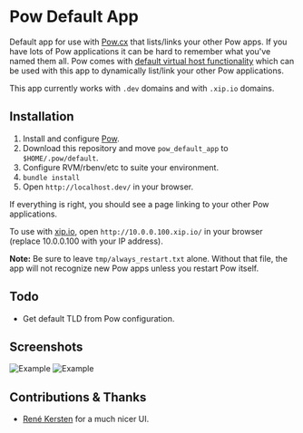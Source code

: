 # Pow Default App

Default app for use with [Pow.cx](http://pow.cx/) that lists/links your other Pow apps.  If you have lots of Pow applications it can be hard to remember what you've named them all.  Pow comes with [default virtual host functionality](http://pow.cx/manual.html#section_2.1.3) which can be used with this app to dynamically list/link your other Pow applications.

This app currently works with `.dev` domains and with `.xip.io` domains.

## Installation

1. Install and configure [Pow](http://pow.cx/).
1. Download this repository and move `pow_default_app` to `$HOME/.pow/default`.
1. Configure RVM/rbenv/etc to suite your environment.
1. `bundle install`
2. Open `http://localhost.dev/` in your browser.

If everything is right, you should see a page linking to your other Pow applications.

To use with [xip.io](http://xip.io/), open `http://10.0.0.100.xip.io/` in your browser (replace 10.0.0.100 with your IP address).

**Note:** Be sure to leave `tmp/always_restart.txt` alone.  Without that file, the app will not recognize new Pow apps unless you restart Pow itself.


## Todo

- Get default TLD from Pow configuration.

## Screenshots

![Example](https://raw.github.com/phallstrom/pow_default_app/master/example.png)
![Example](https://raw.github.com/phallstrom/pow_default_app/master/example-mobile.png)


## Contributions & Thanks

- [René Kersten](https://github.com/endorfin) for a much nicer UI.